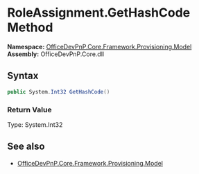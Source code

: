 # RoleAssignment.GetHashCode Method  
**Namespace:** [OfficeDevPnP.Core.Framework.Provisioning.Model](OfficeDevPnP.Core.Framework.Provisioning.Model.md)  
**Assembly:** OfficeDevPnP.Core.dll  
## Syntax
```C#
public System.Int32 GetHashCode()
```
### Return Value
Type: System.Int32  

## See also
- [OfficeDevPnP.Core.Framework.Provisioning.Model](OfficeDevPnP.Core.Framework.Provisioning.Model.md)
